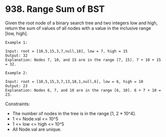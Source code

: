 # 938. Range Sum of BST

Given the root node of a binary search tree and two integers low and high, return the sum of values of all nodes with a value in the inclusive range [low, high].

```
Example 1:

Input: root = [10,5,15,3,7,null,18], low = 7, high = 15
Output: 32
Explanation: Nodes 7, 10, and 15 are in the range [7, 15]. 7 + 10 + 15 = 32.
```

```
Example 2:

Input: root = [10,5,15,3,7,13,18,1,null,6], low = 6, high = 10
Output: 23
Explanation: Nodes 6, 7, and 10 are in the range [6, 10]. 6 + 7 + 10 = 23.
```

Constraints:

-   The number of nodes in the tree is in the range [1, 2 * 10^4].
-   1 <= Node.val <= 10^5
-   1 <= low <= high <= 10^5
-   All Node.val are unique.
